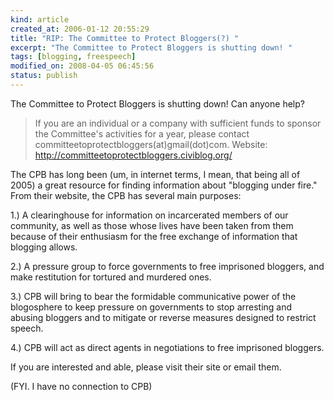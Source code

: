 ```yaml
--- 
kind: article
created_at: 2006-01-12 20:55:29
title: "RIP: The Committee to Protect Bloggers(?) "
excerpt: "The Committee to Protect Bloggers is shutting down! "
tags: [blogging, freespeech]
modified_on: 2008-04-05 06:45:56
status: publish
---
```


The Committee to Protect Bloggers is shutting down! Can anyone help?

<blockquote class="large">
If you are an individual or a company with sufficient funds to sponsor the Committee's activities for a year, please contact committeetoprotectbloggers(at)gmail(dot)com. Website:<a href=" http://committeetoprotectbloggers.civiblog.org/"> http://committeetoprotectbloggers.civiblog.org/</a>
</blockquote>

The CPB has long been (um, in internet terms, I mean, that being all of 2005) a great resource for finding information about "blogging under fire." From their website, the CPB has several main purposes:

1.) A clearinghouse for information on incarcerated members of our community, as well as those whose lives have been taken from them because of their enthusiasm for the free exchange of information that blogging allows.

2.) A pressure group to force governments to free imprisoned bloggers, and make restitution for tortured and murdered ones.

3.) CPB will bring to bear the formidable communicative power of the blogosphere to keep pressure on governments to stop arresting and abusing bloggers and to mitigate or reverse measures designed to restrict speech.

4.) CPB will act as direct agents in negotiations to free imprisoned bloggers.

If you are interested and able, please visit their site or email them.

(FYI. I have no connection to CPB)
